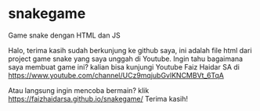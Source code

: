 # snakegame
Game snake dengan HTML dan JS

Halo, terima kasih sudah berkunjung ke github saya, ini adalah file html dari project game snake yang saya unggah di Youtube. Ingin tahu bagaimana saya membuat game ini? kalian bisa kunjungi Youtube Faiz Haidar SA di https://www.youtube.com/channel/UCz9mqjubGvlKNCMBVt_6TqA

Atau langsung ingin mencoba bermain? klik https://faizhaidarsa.github.io/snakegame/
Terima kasih!
